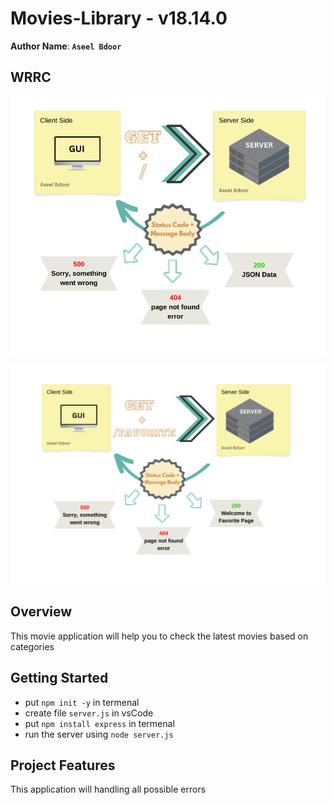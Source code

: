 # Movies-Library - v18.14.0

**Author Name**: **`Aseel Bdoor`**

## WRRC
![WRRC1](./image/wrrc1.png)

![WRRC1](./image/wrrc2.png)

## Overview
This movie application will help you to check the latest movies based on categories
## Getting Started
<!-- What are the steps that a user must take in order to build this app on their own machine and get it running? -->
- put `npm init -y` in termenal
- create file `server.js` in vsCode
- put `npm install express` in termenal
- run the server using `node server.js`

## Project Features
<!-- What are the features included in you app -->
This application will handling all possible errors